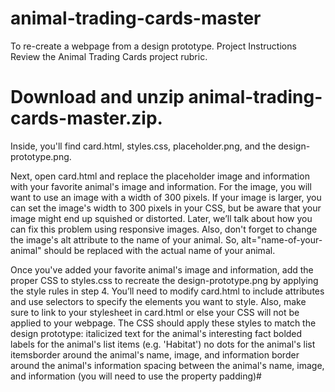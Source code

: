 # animal-trading-cards-master
To re-create a webpage from a design prototype.
Project Instructions
Review the Animal Trading Cards project rubric.

# Download and unzip animal-trading-cards-master.zip. 
Inside, you'll find card.html, styles.css, placeholder.png, and the design-prototype.png.

Next, open card.html and replace the placeholder image and information with your favorite animal's image and information.
For the image, you will want to use an image with a width of 300 pixels. If your image is larger, you can set the image's width to 300 pixels in your CSS, but be aware that your image might end up squished or distorted. 
Later, we’ll talk about how you can fix this problem using responsive images. Also, don't forget to change the image's alt attribute to the name of your animal. 
So, alt="name-of-your-animal" should be replaced with the actual name of your animal.

Once you've added your favorite animal's image and information, add the proper CSS to styles.css to recreate the design-prototype.png by applying the style rules in step 4. 
You’ll need to modify card.html to include attributes and use selectors to specify the elements you want to style. Also, make sure to link to your stylesheet in card.html or else your CSS will not be applied to your webpage.
The CSS should apply these styles to match the design prototype:
italicized text for the animal's interesting fact bolded labels for the animal's list items (e.g. 'Habitat') no dots for the animal's list itemsborder around the animal's name, image, and information border around the animal's information
spacing between the animal's name, image, and information (you will need to use the property padding)#
